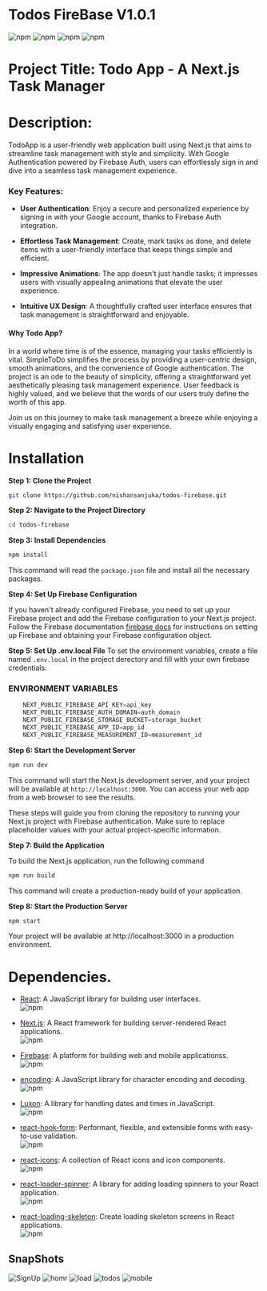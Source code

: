 # Todos FireBase V1.0.1

![npm](https://img.shields.io/badge/react-18-blue)
![npm](https://img.shields.io/badge/next-14.0.1-purple)
![npm](https://img.shields.io/badge/firebase-10.5.2-orange)
![npm](https://img.shields.io/badge/firebase-auth-red)

# Project Title: Todo App - A Next.js Task Manager

# Description:

TodoApp is a user-friendly web application built using Next.js that aims to streamline task management with style and simplicity. With Google Authentication powered by Firebase Auth, users can effortlessly sign in and dive into a seamless task management experience.

### Key Features:

- **User Authentication**: Enjoy a secure and personalized experience by signing in with your Google account, thanks to Firebase Auth integration.

- **Effortless Task Management**: Create, mark tasks as done, and delete items with a user-friendly interface that keeps things simple and efficient.

- **Impressive Animations**: The app doesn't just handle tasks; it impresses users with visually appealing animations that elevate the user experience.

- **Intuitive UX Design**: A thoughtfully crafted user interface ensures that task management is straightforward and enjoyable.

#### Why Todo App?

In a world where time is of the essence, managing your tasks efficiently is vital. SimpleToDo simplifies the process by providing a user-centric design, smooth animations, and the convenience of Google authentication. The project is an ode to the beauty of simplicity, offering a straightforward yet aesthetically pleasing task management experience. User feedback is highly valued, and we believe that the words of our users truly define the worth of this app.

Join us on this journey to make task management a breeze while enjoying a visually engaging and satisfying user experience.

# Installation

**Step 1: Clone the Project**

```bash
git clone https://github.com/nishansanjuka/todos-firebase.git
```
**Step 2: Navigate to the Project Directory**

```bash
cd todos-firebase
```
**Step 3: Install Dependencies**
```bash
npm install
```
This command will read the `package.json` file and install all the necessary packages.

**Step 4: Set Up Firebase Configuration**

If you haven't already configured Firebase, you need to set up your Firebase project and add the Firebase configuration to your Next.js project. Follow the Firebase documentation [firebase docs](https://firebase.google.com/docs/) for instructions on setting up Firebase and obtaining your Firebase configuration object.

**Step 5: Set Up .env.local File**
To set the environment variables, create a file named `.env.local` in the project derectory and fill with your own firebase credentials:

### ENVIRONMENT VARIABLES

```javascript
    NEXT_PUBLIC_FIREBASE_API_KEY=api_key
    NEXT_PUBLIC_FIREBASE_AUTH_DOMAIN=auth_domain
    NEXT_PUBLIC_FIREBASE_STORAGE_BUCKET=storage_bucket
    NEXT_PUBLIC_FIREBASE_APP_ID=app_id
    NEXT_PUBLIC_FIREBASE_MEASUREMENT_ID=measurement_id
```

**Step 6: Start the Development Server**

```bash
npm run dev
```
This command will start the Next.js development server, and your project will be available at `http://localhost:3000`. You can access your web app from a web browser to see the results.

These steps will guide you from cloning the repository to running your Next.js project with Firebase authentication. Make sure to replace placeholder values with your actual project-specific information.


**Step 7: Build the Application**

To build the Next.js application, run the following command

```bash
npm run build
```
This command will create a production-ready build of your application.

**Step 8: Start the Production Server**

```bash
npm start
```
Your project will be available at http://localhost:3000 in a production environment.

# Dependencies.

- [React](https://reactjs.org/): A JavaScript library for building user interfaces.<br/>
  ![npm](https://img.shields.io/badge/npm-18-red)

- [Next.js](https://nextjs.org/): A React framework for building server-rendered React applications.<br/>
  ![npm](https://img.shields.io/badge/npm-14.0.1-purple)

- [Firebase](https://www.npmjs.com/package/firebase): A platform for building web and mobile applicationss.<br/>
    ![npm](https://img.shields.io/badge/npm-10.5.2-orange)


- [encoding](https://www.npmjs.com/package/encoding): A JavaScript library for character encoding and decoding.<br/>
    ![npm](https://img.shields.io/badge/npm-0.1.13-blue)

- [Luxon](https://www.npmjs.com/package/luxon): A library for handling dates and times in JavaScript.<br/>
  ![npm](https://img.shields.io/badge/npm-3.4.3-rose)

- [react-hook-form](https://react-hook-form.com/): Performant, flexible, and extensible forms with easy-to-use validation.<br/>
  ![npm](https://img.shields.io/badge/npm-7.48.2-purple)

- [react-icons](https://www.npmjs.com/package/react-icons): A collection of React icons and icon components.<br/>
  ![npm](https://img.shields.io/badge/npm-4.11.0-black)

- [react-loader-spinner](https://www.npmjs.com/package/react-loader-spinner): A library for adding loading spinners to your React application.<br/>
  ![npm](https://img.shields.io/badge/npm-5.4.5-black)

- [react-loading-skeleton](https://www.npmjs.com/package/react-loading-skeleton): Create loading skeleton screens in React applications.<br/>
  ![npm](https://img.shields.io/badge/npm-3.3.1-black)

## SnapShots

![SignUp](./screenshots/Screenshot%202023-11-06%20235202.png)
![homr](./screenshots/Screenshot%202023-11-06%20231951.png)
![load](./screenshots/Screenshot%202023-11-06%20234258.png)
![todos](./screenshots/Screenshot%202023-11-06%20235101.png)
![mobile](./screenshots/Screenshot%202023-11-06%20235138.png)
